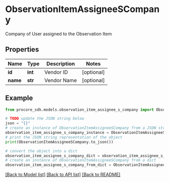 # ObservationItemAssigneeSCompany

Company of User assigned to the Observation Item

## Properties

Name | Type | Description | Notes
------------ | ------------- | ------------- | -------------
**id** | **int** | Vendor ID | [optional] 
**name** | **str** | Vendor Name | [optional] 

## Example

```python
from procore_sdk.models.observation_item_assignee_s_company import ObservationItemAssigneeSCompany

# TODO update the JSON string below
json = "{}"
# create an instance of ObservationItemAssigneeSCompany from a JSON string
observation_item_assignee_s_company_instance = ObservationItemAssigneeSCompany.from_json(json)
# print the JSON string representation of the object
print(ObservationItemAssigneeSCompany.to_json())

# convert the object into a dict
observation_item_assignee_s_company_dict = observation_item_assignee_s_company_instance.to_dict()
# create an instance of ObservationItemAssigneeSCompany from a dict
observation_item_assignee_s_company_from_dict = ObservationItemAssigneeSCompany.from_dict(observation_item_assignee_s_company_dict)
```
[[Back to Model list]](../README.md#documentation-for-models) [[Back to API list]](../README.md#documentation-for-api-endpoints) [[Back to README]](../README.md)



